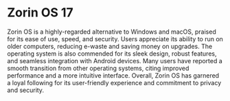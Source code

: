 # Zorin OS 17


Zorin OS is a highly-regarded alternative to Windows and macOS, praised for its ease of use, speed, and security. Users appreciate its ability to run on older computers, reducing e-waste and saving money on upgrades. The operating system is also commended for its sleek design, robust features, and seamless integration with Android devices. Many users have reported a smooth transition from other operating systems, citing improved performance and a more intuitive interface. Overall, Zorin OS has garnered a loyal following for its user-friendly experience and commitment to privacy and security.


